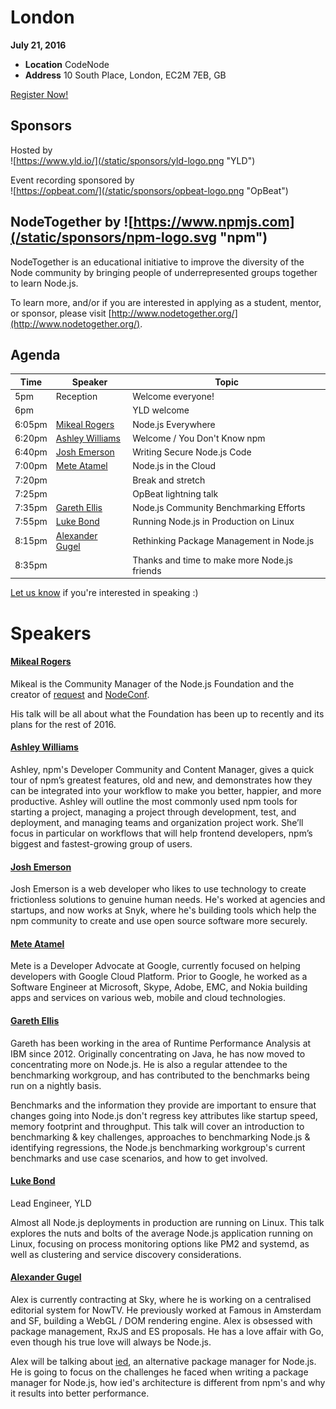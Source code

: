 # London

**July 21, 2016**
* **Location** CodeNode
* **Address** 10 South Place, London, EC2M 7EB, GB


<a class="button" href="https://www.regonline.com/Register/Checkin.aspx?EventID=1813427">Register Now!</a>

## Sponsors

Hosted by  
![https://www.yld.io/](/static/sponsors/yld-logo.png "YLD")

Event recording sponsored by  
![https://opbeat.com/](/static/sponsors/opbeat-logo.png "OpBeat")

## NodeTogether by ![https://www.npmjs.com](/static/sponsors/npm-logo.svg "npm")

NodeTogether is an educational initiative to improve the diversity of the Node community by bringing people of underrepresented groups together to learn Node.js.

To learn more, and/or if you are interested in applying as a student, mentor, or sponsor, please visit [http://www.nodetogether.org/](http://www.nodetogether.org/).

## Agenda

Time | Speaker | Topic
--- | --- | ---
5pm | Reception | Welcome everyone!
6pm | | YLD welcome
6:05pm | [Mikeal Rogers](https://twitter.com/mikeal) | Node.js Everywhere
6:20pm | [Ashley Williams](https://github.com/ashleygwilliams) | Welcome / You Don't Know npm
6:40pm | [Josh Emerson](https://github.com/joshje) | Writing Secure Node.js Code
7:00pm | [Mete Atamel](https://github.com/meteatamel) | Node.js in the Cloud
7:20pm | | Break and stretch
7:25pm | | OpBeat lightning talk
7:35pm | [Gareth Ellis](https://github.com/gareth-ellis) | Node.js Community Benchmarking Efforts
7:55pm | [Luke Bond](https://twitter.com/lukeb0nd)| Running Node.js in Production on Linux
8:15pm | [Alexander Gugel](https://github.com/alexanderGugel) | Rethinking Package Management in Node.js
8:35pm | | Thanks and time to make more Node.js friends

[Let us know](https://github.com/nodejs/live.nodejs.org#interested-in-speaking)
if you're interested in speaking :)

# Speakers

#### [Mikeal Rogers](https://twitter.com/mikeal)

Mikeal is the Community Manager of the Node.js Foundation and the creator of
[request](https://github.com/request/request) and [NodeConf](http://www.nodeconf.com).

His talk will be all about what the Foundation has been up to recently and its plans for
the rest of 2016.

#### [Ashley Williams](https://github.com/ashleygwilliams)

Ashley, npm's Developer Community and Content Manager, gives a quick tour of npm’s greatest
features, old and new, and demonstrates how they can be integrated into your workflow to make
you better, happier, and more productive. Ashley will outline the most commonly used npm tools
for starting a project, managing a project through development, test, and deployment, and
managing teams and organization project work. She’ll focus in particular on workflows that
will help frontend developers, npm’s biggest and fastest-growing group of users.

#### [Josh Emerson](https://github.com/joshje)

Josh Emerson is a web developer who likes to use technology to create frictionless solutions to genuine human needs. He's worked at agencies and startups, and now works at Snyk, where he's building tools which help the npm community to create and use open source software more securely.

#### [Mete Atamel](https://github.com/meteatamel)

Mete is a Developer Advocate at Google, currently focused on helping developers with Google Cloud Platform. Prior to Google, he worked as a Software Engineer at Microsoft, Skype, Adobe, EMC, and Nokia building apps and services on various web, mobile and cloud technologies.

#### [Gareth Ellis](https://github.com/gareth-ellis)

Gareth has been working in the area of Runtime Performance Analysis at IBM since 2012. Originally concentrating on Java, he has now moved to concentrating more on Node.js. He is also a regular attendee to the benchmarking workgroup, and has contributed to the benchmarks being run on a nightly basis.

Benchmarks and the information they provide are important to ensure that changes going into Node.js don't regress key attributes like startup speed, memory footprint and throughput.
This talk will cover an introduction to benchmarking & key challenges, approaches to benchmarking Node.js & identifying regressions, the Node.js benchmarking workgroup's current benchmarks and use case scenarios, and how to get involved.

#### [Luke Bond](https://twitter.com/lukeb0nd)
Lead Engineer, YLD

Almost all Node.js deployments in production are running on Linux. This talk explores the nuts and bolts of the average Node.js application running on Linux, focusing on process monitoring options like PM2 and systemd, as well as clustering and service discovery considerations.


#### [Alexander Gugel](https://github.com/alexanderGugel)

Alex is currently contracting at Sky, where he is working on a centralised editorial system for NowTV. He previously worked at Famous in Amsterdam and SF, building a WebGL / DOM rendering engine. Alex is obsessed with package management, RxJS and ES proposals. He has a love affair with Go, even though his true love will always be Node.js.

Alex will be talking about [ied](https://github.com/alexanderGugel/ied), an alternative package manager for Node.js. He is going to focus on the challenges he faced when writing a package manager for Node.js, how ied's architecture is different from npm's and why it results into better performance.
